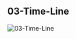 ## 03-Time-Line
 
![03-Time-Line](https://cloud.githubusercontent.com/assets/10924072/26543923/c9fd27ee-449a-11e7-84f8-e72e1806f8c3.png)
